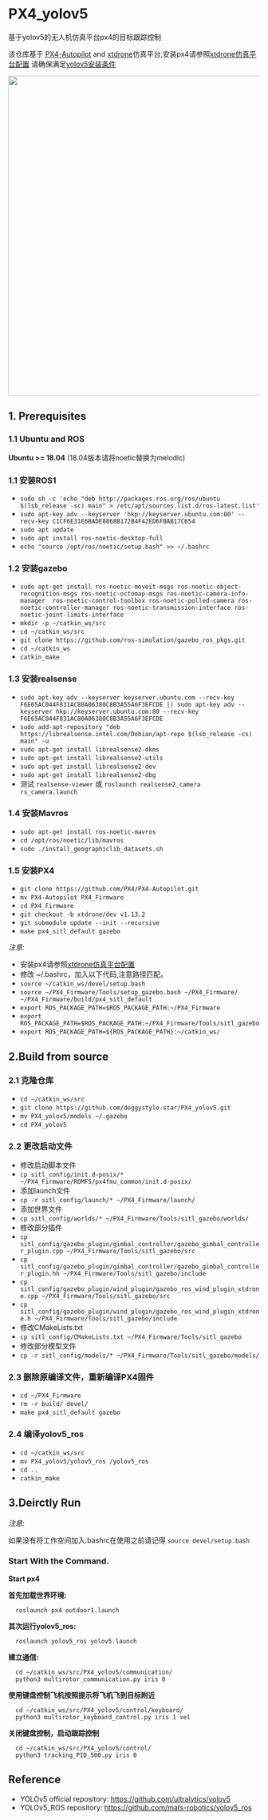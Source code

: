 # PX4_yolov5
基于yolov5的无人机仿真平台px4的目标跟踪控制

该仓库基于
[PX4-Autopilot](https://github.com/PX4/PX4-Autopilot) and [xtdrone](https://github.com/robin-shaun/XTDrone)仿真平台,安装px4请参照[xtdrone仿真平台配置](https://www.yuque.com/xtdrone/manual_cn/basic_config_13)
请确保满足[yolov5安装条件](https://github.com/ultralytics/yolov5)
<div align="center">
    <img src="pic/output.gif" width="1024" height="640"/>
</div>

## 1. Prerequisites
### 1.1 **Ubuntu** and **ROS**
**Ubuntu >= 18.04** (18.04版本请将noetic替换为melodic)

### 1.1 **安装ROS1**
  * `sudo sh -c 'echo "deb http://packages.ros.org/ros/ubuntu $(lsb_release -sc) main" > /etc/apt/sources.list.d/ros-latest.list'`
  * `sudo apt-key adv --keyserver 'hkp://keyserver.ubuntu.com:80' --recv-key C1CF6E31E6BADE8868B172B4F42ED6FBAB17C654`
  * `sudo apt update`
  * `sudo apt install ros-noetic-desktop-full`
  * `echo "source /opt/ros/noetic/setup.bash" >> ~/.bashrc`

  ### 1.2 **安装gazebo**
  * `sudo apt-get install ros-noetic-moveit-msgs ros-noetic-object-recognition-msgs ros-noetic-octomap-msgs ros-noetic-camera-info-manager  ros-noetic-control-toolbox ros-noetic-polled-camera ros-noetic-controller-manager ros-noetic-transmission-interface ros-noetic-joint-limits-interface`
  * `mkdir -p ~/catkin_ws/src`
  * `cd ~/catkin_ws/src`
  * `git clone https://github.com/ros-simulation/gazebo_ros_pkgs.git`
  * `cd ~/catkin_ws`
  * `catkin_make`

### 1.3 **安装realsense**
  * `sudo apt-key adv --keyserver keyserver.ubuntu.com --recv-key  F6E65AC044F831AC80A06380C8B3A55A6F3EFCDE || sudo apt-key adv --keyserver hkp://keyserver.ubuntu.com:80 --recv-key  F6E65AC044F831AC80A06380C8B3A55A6F3EFCDE`
  * `sudo add-apt-repository "deb https://librealsense.intel.com/Debian/apt-repo $(lsb_release -cs) main" -u`
  * `sudo apt-get install librealsense2-dkms`
  * `sudo apt-get install librealsense2-utils`
  * `sudo apt-get install librealsense2-dev`
  * `sudo apt-get install librealsense2-dbg`
  * 测试 `realsense-viewer` 或 `roslaunch realsense2_camera rs_camera.launch`
### 1.4 **安装Mavros**
  * `sudo apt-get install ros-noetic-mavros`
  * `cd /opt/ros/noetic/lib/mavros`
  * `sudo ./install_geographiclib_datasets.sh`

### 1.5 **安装PX4**
  * `git clone https://github.com/PX4/PX4-Autopilot.git`
  * `mv PX4-Autopilot PX4_Firmware`
  * `cd PX4_Firmware`
  * `git checkout -b xtdrone/dev v1.13.2`
  * `git submodule update --init --recursive`
  * `make px4_sitl_default gazebo`

*注意:*
- 安装px4请参照[xtdrone仿真平台配置](https://www.yuque.com/xtdrone/manual_cn/basic_config_13)
- 修改 ~/.bashrc，加入以下代码,注意路径匹配。
- `source ~/catkin_ws/devel/setup.bash`
- `source ~/PX4_Firmware/Tools/setup_gazebo.bash ~/PX4_Firmware/ ~/PX4_Firmware/build/px4_sitl_default`
- `export ROS_PACKAGE_PATH=$ROS_PACKAGE_PATH:~/PX4_Firmware`
- `export ROS_PACKAGE_PATH=$ROS_PACKAGE_PATH:~/PX4_Firmware/Tools/sitl_gazebo`
- `export ROS_PACKAGE_PATH=${ROS_PACKAGE_PATH}:~/catkin_ws/`

## 2.Build from source
### 2.1 **克隆仓库**
  * `cd ~/catkin_ws/src`
  * `git clone https://github.com/doggystyle-star/PX4_yolov5.git`
  * `mv PX4_yolov5/models ~/.gazebo`
  * `cd PX4_yolov5`

### 2.2 **更改启动文件**
* 修改启动脚本文件
* `cp sitl_config/init.d-posix/* ~/PX4_Firmware/ROMFS/px4fmu_common/init.d-posix/`
* 添加launch文件
* `cp -r sitl_config/launch/* ~/PX4_Firmware/launch/`
* 添加世界文件
* `cp sitl_config/worlds/* ~/PX4_Firmware/Tools/sitl_gazebo/worlds/`
* 修改部分插件
* `cp sitl_config/gazebo_plugin/gimbal_controller/gazebo_gimbal_controller_plugin.cpp ~/PX4_Firmware/Tools/sitl_gazebo/src`
* `cp sitl_config/gazebo_plugin/gimbal_controller/gazebo_gimbal_controller_plugin.hh ~/PX4_Firmware/Tools/sitl_gazebo/include`
* `cp sitl_config/gazebo_plugin/wind_plugin/gazebo_ros_wind_plugin_xtdrone.cpp ~/PX4_Firmware/Tools/sitl_gazebo/src`
* `cp sitl_config/gazebo_plugin/wind_plugin/gazebo_ros_wind_plugin_xtdrone.h ~/PX4_Firmware/Tools/sitl_gazebo/include`
* 修改CMakeLists.txt
* `cp sitl_config/CMakeLists.txt ~/PX4_Firmware/Tools/sitl_gazebo`
* 修改部分模型文件
* `cp -r sitl_config/models/* ~/PX4_Firmware/Tools/sitl_gazebo/models/ `
### 2.3 **删除原编译文件，重新编译PX4固件**
* `cd ~/PX4_Firmware`
* `rm -r build/ devel/`
* `make px4_sitl_default gazebo`

### 2.4 **编译yolov5_ros**

* `cd ~/catkin_ws/src`
* `mv PX4_yolov5/yolov5_ros /yolov5_ros`
* `cd ..`
* `catkin_make`


## 3.Deirctly Run
*注意:*

如果没有将工作空间加入.bashrc在使用之前请记得 `source devel/setup.bash`
### Start With the Command.
**Start  px4**
  
**首先加载世界环境:**

```
  roslaunch px4 outdoor1.launch
```

**其次运行yolov5_ros:**

```
  roslaunch yolov5_ros yolov5.launch
```
**建立通信:**
```
  cd ~/catkin_ws/src/PX4_yolov5/communication/
  python3 multirotor_communication.py iris 0
```
**使用键盘控制飞机按照提示将飞机飞到目标附近**
```
  cd ~/catkin_ws/src/PX4_yolov5/control/keyboard/
  python3 multirotor_keyboard_control.py iris 1 vel
```
**关闭键盘控制，启动跟踪控制**
```
  cd ~/catkin_ws/src/PX4_yolov5/control/
  python3 tracking_PID_500.py iris 0
```

## Reference
* YOLOv5 official repository: https://github.com/ultralytics/yolov5
* YOLOv5_ROS repository: https://github.com/mats-robotics/yolov5_ros
